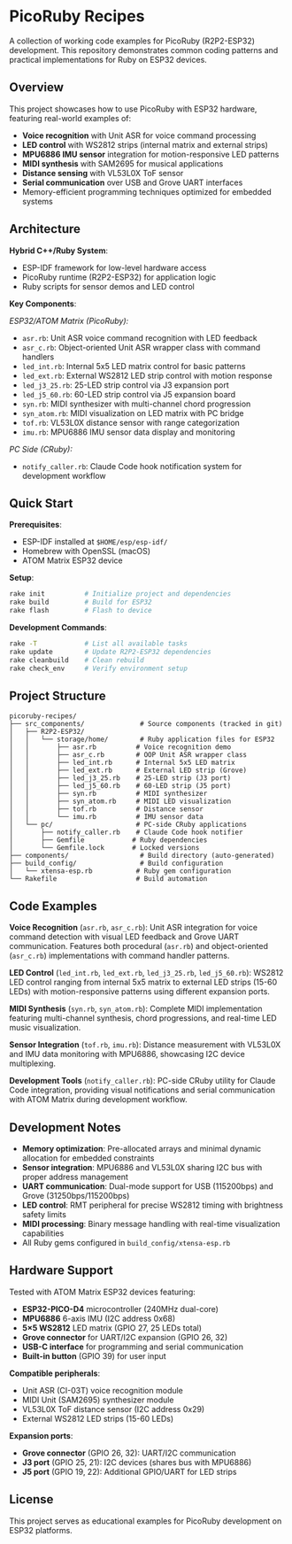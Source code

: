 # PicoRuby Recipes

A collection of working code examples for PicoRuby (R2P2-ESP32) development. This repository demonstrates common coding patterns and practical implementations for Ruby on ESP32 devices.

## Overview

This project showcases how to use PicoRuby with ESP32 hardware, featuring real-world examples of:
- **Voice recognition** with Unit ASR for voice command processing
- **LED control** with WS2812 strips (internal matrix and external strips)
- **MPU6886 IMU sensor** integration for motion-responsive LED patterns
- **MIDI synthesis** with SAM2695 for musical applications
- **Distance sensing** with VL53L0X ToF sensor
- **Serial communication** over USB and Grove UART interfaces
- Memory-efficient programming techniques optimized for embedded systems

## Architecture

**Hybrid C++/Ruby System**:
- ESP-IDF framework for low-level hardware access
- PicoRuby runtime (R2P2-ESP32) for application logic
- Ruby scripts for sensor demos and LED control

**Key Components**:

*ESP32/ATOM Matrix (PicoRuby):*
- `asr.rb`: Unit ASR voice command recognition with LED feedback
- `asr_c.rb`: Object-oriented Unit ASR wrapper class with command handlers
- `led_int.rb`: Internal 5x5 LED matrix control for basic patterns
- `led_ext.rb`: External WS2812 LED strip control with motion response
- `led_j3_25.rb`: 25-LED strip control via J3 expansion port
- `led_j5_60.rb`: 60-LED strip control via J5 expansion board
- `syn.rb`: MIDI synthesizer with multi-channel chord progression
- `syn_atom.rb`: MIDI visualization on LED matrix with PC bridge
- `tof.rb`: VL53L0X distance sensor with range categorization
- `imu.rb`: MPU6886 IMU sensor data display and monitoring

*PC Side (CRuby):*
- `notify_caller.rb`: Claude Code hook notification system for development workflow

## Quick Start

**Prerequisites**:
- ESP-IDF installed at `$HOME/esp/esp-idf/`
- Homebrew with OpenSSL (macOS)
- ATOM Matrix ESP32 device

**Setup**:
```bash
rake init          # Initialize project and dependencies
rake build         # Build for ESP32
rake flash         # Flash to device
```

**Development Commands**:
```bash
rake -T            # List all available tasks
rake update        # Update R2P2-ESP32 dependencies
rake cleanbuild    # Clean rebuild
rake check_env     # Verify environment setup
```

## Project Structure

```
picoruby-recipes/
├── src_components/              # Source components (tracked in git)
│   ├── R2P2-ESP32/
│   │   └── storage/home/        # Ruby application files for ESP32
│   │       ├── asr.rb          # Voice recognition demo
│   │       ├── asr_c.rb        # OOP Unit ASR wrapper class
│   │       ├── led_int.rb      # Internal 5x5 LED matrix
│   │       ├── led_ext.rb      # External LED strip (Grove)
│   │       ├── led_j3_25.rb    # 25-LED strip (J3 port)
│   │       ├── led_j5_60.rb    # 60-LED strip (J5 port)
│   │       ├── syn.rb          # MIDI synthesizer
│   │       ├── syn_atom.rb     # MIDI LED visualization
│   │       ├── tof.rb          # Distance sensor
│   │       └── imu.rb          # IMU sensor data
│   └── pc/                     # PC-side CRuby applications
│       ├── notify_caller.rb    # Claude Code hook notifier
│       ├── Gemfile            # Ruby dependencies
│       └── Gemfile.lock       # Locked versions
├── components/                  # Build directory (auto-generated)
├── build_config/                # Build configuration
│   └── xtensa-esp.rb           # Ruby gem configuration
└── Rakefile                    # Build automation
```

## Code Examples

**Voice Recognition** (`asr.rb`, `asr_c.rb`):
Unit ASR integration for voice command detection with visual LED feedback and Grove UART communication. Features both procedural (`asr.rb`) and object-oriented (`asr_c.rb`) implementations with command handler patterns.

**LED Control** (`led_int.rb`, `led_ext.rb`, `led_j3_25.rb`, `led_j5_60.rb`):
WS2812 LED control ranging from internal 5x5 matrix to external LED strips (15-60 LEDs) with motion-responsive patterns using different expansion ports.

**MIDI Synthesis** (`syn.rb`, `syn_atom.rb`):
Complete MIDI implementation featuring multi-channel synthesis, chord progressions, and real-time LED music visualization.

**Sensor Integration** (`tof.rb`, `imu.rb`):
Distance measurement with VL53L0X and IMU data monitoring with MPU6886, showcasing I2C device multiplexing.

**Development Tools** (`notify_caller.rb`):
PC-side CRuby utility for Claude Code integration, providing visual notifications and serial communication with ATOM Matrix during development workflow.

## Development Notes

- **Memory optimization**: Pre-allocated arrays and minimal dynamic allocation for embedded constraints
- **Sensor integration**: MPU6886 and VL53L0X sharing I2C bus with proper address management
- **UART communication**: Dual-mode support for USB (115200bps) and Grove (31250bps/115200bps)
- **LED control**: RMT peripheral for precise WS2812 timing with brightness safety limits
- **MIDI processing**: Binary message handling with real-time visualization capabilities
- All Ruby gems configured in `build_config/xtensa-esp.rb`

## Hardware Support

Tested with ATOM Matrix ESP32 devices featuring:
- **ESP32-PICO-D4** microcontroller (240MHz dual-core)
- **MPU6886** 6-axis IMU (I2C address 0x68)
- **5×5 WS2812** LED matrix (GPIO 27, 25 LEDs total)
- **Grove connector** for UART/I2C expansion (GPIO 26, 32)
- **USB-C interface** for programming and serial communication
- **Built-in button** (GPIO 39) for user input

**Compatible peripherals**:
- Unit ASR (CI-03T) voice recognition module
- MIDI Unit (SAM2695) synthesizer module  
- VL53L0X ToF distance sensor (I2C address 0x29)
- External WS2812 LED strips (15-60 LEDs)

**Expansion ports**:
- **Grove connector** (GPIO 26, 32): UART/I2C communication
- **J3 port** (GPIO 25, 21): I2C devices (shares bus with MPU6886)
- **J5 port** (GPIO 19, 22): Additional GPIO/UART for LED strips

## License

This project serves as educational examples for PicoRuby development on ESP32 platforms.